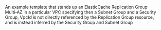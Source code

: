 An example template that stands up an ElasticCache Replication Group Multi-AZ in a particular VPC specifying then a Subnet Group and a Security Group, VpcId is not directly referenced by the Replication Group resource, and is instead inferred by the Security Group and Subnet Group


